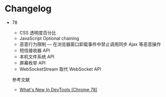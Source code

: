 # Changelog

- 78 

    - CSS 透明度百分比
    - JavaScript Optional chaining
    - 恶意行为限制 — 在浏览器窗口卸载事件中禁止调用同步 Ajax 等恶意操作
    - 短信接收器 API
    - 本机文件系统 API
    - 屏幕枚举 API
    - WebSocketStream 取代 WebSocket API

    参考文献

    - [What's New In DevTools (Chrome 78)](https://developers.google.com/web/updates/2019/09/devtools)
